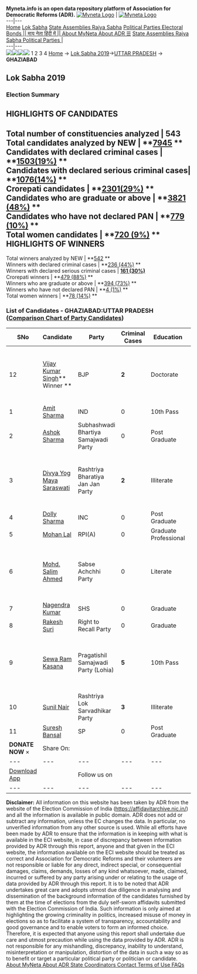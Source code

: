 **Myneta.info is an open data repository platform of Association for Democratic Reforms (ADR).**
[![Myneta Logo](https://www.myneta.info/lib/img/myneta-logo.png)](https://www.myneta.info/) | [![Myneta Logo](https://www.myneta.info/lib/img/adr-logo.png)](https://adrindia.org)  
---|---  
[Home](https://www.myneta.info/) [Lok Sabha](https://www.myneta.info/#ls "Lok Sabha") [ State Assemblies ](https://www.myneta.info/#sa "State Assemblies") [Rajya Sabha](https://www.myneta.info/#rs "Rajya Sabha") [Political Parties ](https://www.myneta.info/party "Political Parties") [ Electoral Bonds ](https://www.myneta.info/electoral_bonds "Electoral Bonds") [ || माय नेता हिंदी में || ](https://translate.google.co.in/translate?prev=hp&hl=en&js=y&u=www.myneta.info&sl=en&tl=hi&history_state0=) [ About MyNeta ](https://adrindia.org/content/about-myneta) [ About ADR ](https://adrindia.org/about-adr/who-we-are) [☰](javascript:void\(0\))
[ State Assemblies ](https://www.myneta.info/#sa "State Assemblies") [ Rajya Sabha ](https://www.myneta.info/#rs "Rajya Sabha") [ Political Parties ](https://www.myneta.info/party "Political Parties")
|   
---|---  
![](https://www.myneta.info/lib/img/banner/banner-1.png)![](https://www.myneta.info/lib/img/banner/banner-2.png)![](https://www.myneta.info/lib/img/banner/banner-3.png)![](https://www.myneta.info/lib/img/banner/banner-4.png)
1  2  3  4 
[Home](https://www.myneta.info/) → [Lok Sabha 2019](https://www.myneta.info/LokSabha2019/)→[UTTAR PRADESH](https://www.myneta.info/LokSabha2019/index.php?action=show_constituencies&state_id=57) → **GHAZIABAD**
### 
## Lok Sabha 2019
###  Election Summary 
HIGHLIGHTS OF CANDIDATES  
---  
Total number of constituencies analyzed |  543   
Total candidates analyzed by NEW | **[7945](https://www.myneta.info/LokSabha2019/index.php?action=summary&subAction=candidates_analyzed&sort=candidate#summary) **  
Candidates with declared criminal cases | **[1503(19%)](https://www.myneta.info/LokSabha2019/index.php?action=summary&subAction=crime&sort=candidate#summary) **  
Candidates with declared serious criminal cases| **[1076(14%)](https://www.myneta.info/LokSabha2019/index.php?action=summary&subAction=serious_crime&sort=candidate#summary) **  
Crorepati candidates | **[2301(29%)](https://www.myneta.info/LokSabha2019/index.php?action=summary&subAction=crorepati&sort=candidate#summary) **  
Candidates who are graduate or above | **[3821 (48%)](https://www.myneta.info/LokSabha2019/index.php?action=summary&subAction=education&sort=candidate#summary) **  
Candidates who have not declared PAN | **[779 (10%)](https://www.myneta.info/LokSabha2019/index.php?action=summary&subAction=without_pan&sort=candidate#summary) **  
Total women candidates | **[720 (9%)](https://www.myneta.info/LokSabha2019/index.php?action=summary&subAction=women_candidate&sort=candidate#summary) **  
HIGHLIGHTS OF WINNERS  
---  
Total winners analyzed by NEW | **[542](https://www.myneta.info/LokSabha2019/index.php?action=summary&subAction=winner_analyzed&sort=candidate#summary) **  
Winners with declared criminal cases | **[236 (44%)](https://www.myneta.info/LokSabha2019/index.php?action=summary&subAction=winner_crime&sort=candidate#summary) **  
Winners with declared serious criminal cases | **[161 (30%)](https://www.myneta.info/LokSabha2019/index.php?action=summary&subAction=winner_serious_crime&sort=candidate#summary)**  
Crorepati winners | **[479 (88%)](https://www.myneta.info/LokSabha2019/index.php?action=summary&subAction=winner_crorepati&sort=candidate#summary) **  
Winners who are graduate or above | **[394 (73%)](https://www.myneta.info/LokSabha2019/index.php?action=summary&subAction=winner_education&sort=candidate#summary) **  
Winners who have not declared PAN | **[4 (1%)](https://www.myneta.info/LokSabha2019/index.php?action=summary&subAction=winner_without_pan&sort=candidate#summary) **  
Total women winners | **[78 (14%)](https://www.myneta.info/LokSabha2019/index.php?action=summary&subAction=winner_women&sort=candidate#summary) **  
### List of Candidates - GHAZIABAD:UTTAR PRADESH ([Comparison Chart of Party Candidates](https://www.myneta.info/LokSabha2019/comparisonchart.php?constituency_id=874))
SNo | Candidate| Party| Criminal Cases| Education| Age| Total Assets| Liabilities  
---|---|---|---|---|---|---|---  
12  | [Vijay Kumar Singh](https://www.myneta.info/LokSabha2019/candidate.php?candidate_id=6158)** Winner ** | BJP | **2** | Doctorate| 67 | ![](https://myneta.info/image_v2.php?myneta_folder=LokSabha2019&candidate_id=6158&col=ta) | ![](https://myneta.info/image_v2.php?myneta_folder=LokSabha2019&candidate_id=6158&col=lia)  
1  | [Amit Sharma](https://www.myneta.info/LokSabha2019/candidate.php?candidate_id=6161) | IND | 0 | 10th Pass| 37 | Rs 47,75,000 ~ 47 Lacs+ | Rs 3,41,233 ~ 3 Lacs+  
2  | [Ashok Sharma](https://www.myneta.info/LokSabha2019/candidate.php?candidate_id=4947) | Subhashwadi Bhartiya Samajwadi Party | 0 | Post Graduate| 62 | Rs 1,17,21,492 ~ 1 Crore+ | Rs 0 ~   
3  | [Divya Yog Maya Saraswati](https://www.myneta.info/LokSabha2019/candidate.php?candidate_id=6159) | Rashtriya Bharatiya Jan Jan Party | **2** | Illiterate| 51 | ![](https://myneta.info/image_v2.php?myneta_folder=LokSabha2019&candidate_id=6159&col=ta) | ![](https://myneta.info/image_v2.php?myneta_folder=LokSabha2019&candidate_id=6159&col=lia)  
4  | [Dolly Sharma](https://www.myneta.info/LokSabha2019/candidate.php?candidate_id=6154) | INC | 0 | Post Graduate| 34 | Rs 2,10,01,366 ~ 2 Crore+ | Rs 0 ~   
5  | [Mohan Lal](https://www.myneta.info/LokSabha2019/candidate.php?candidate_id=6160) | RPI(A) | 0 | Graduate Professional| 60 | Rs 1,90,23,713 ~ 1 Crore+ | Rs 0 ~   
6  | [Mohd. Salim Ahmed](https://www.myneta.info/LokSabha2019/candidate.php?candidate_id=6155) | Sabse Achchhi Party | 0 | Literate| 50 | ![](https://myneta.info/image_v2.php?myneta_folder=LokSabha2019&candidate_id=6155&col=ta) | ![](https://myneta.info/image_v2.php?myneta_folder=LokSabha2019&candidate_id=6155&col=lia)  
7  | [Nagendra Kumar](https://www.myneta.info/LokSabha2019/candidate.php?candidate_id=6162) | SHS | 0 | Graduate| 50 | Rs 43,92,354 ~ 43 Lacs+ | Rs 7,85,000 ~ 7 Lacs+  
8  | [Rakesh Suri](https://www.myneta.info/LokSabha2019/candidate.php?candidate_id=4945) | Right to Recall Party | 0 | Graduate| 42 | Rs 1,57,942 ~ 1 Lacs+ | Rs 0 ~   
9  | [Sewa Ram Kasana](https://www.myneta.info/LokSabha2019/candidate.php?candidate_id=6156) | Pragatishil Samajwadi Party (Lohia) | **5** | 10th Pass| 56 | ![](https://myneta.info/image_v2.php?myneta_folder=LokSabha2019&candidate_id=6156&col=ta) | ![](https://myneta.info/image_v2.php?myneta_folder=LokSabha2019&candidate_id=6156&col=lia)  
10  | [Sunil Nair](https://www.myneta.info/LokSabha2019/candidate.php?candidate_id=6163) | Rashtriya Lok Sarvadhikar Party | **3** | Illiterate| 38 | Rs 1,50,000 ~ 1 Lacs+ | Rs 0 ~   
11  | [Suresh Bansal](https://www.myneta.info/LokSabha2019/candidate.php?candidate_id=6157) | SP | 0 | Post Graduate| 76 | Rs 13,85,22,059 ~ 13 Crore+ | Rs 1,73,00,000 ~ 1 Crore+  
|  **DONATE NOW** × |  Share On:  | [](https://api.whatsapp.com/send?text=https%3A%2F%2Fmyneta.info%2Fpunjab2022%2Findex.php%3Faction%3Dshow_constituencies%26state_id%3D19) | [](https://www.facebook.com/sharer/sharer.php?u=https%3A%2F%2Fmyneta.info%2Fpunjab2022%2Findex.php%3Faction%3Dshow_constituencies%26state_id%3D19) | [](https://twitter.com/share?url=https%3A%2F%2Fmyneta.info%2Fpunjab2022%2Findex.php%3Faction%3Dshow_constituencies%26state_id%3D19)  
---|---|---|---|---  
| [ Download App ](https://play.google.com/store/apps/details?id=com.webrosoft.myneta1&pcampaignid=pcampaignidMKT-Other-global-all-co-prtnr-py-PartBadge-Mar2515-1) | [](https://play.google.com/store/apps/details?id=com.webrosoft.myneta1&pcampaignid=pcampaignidMKT-Other-global-all-co-prtnr-py-PartBadge-Mar2515-1) |  Follow us on  | [](https://www.facebook.com/adrindia.org/) | [](https://twitter.com/adrspeaks) | [](https://groups.google.com/g/national-election-watch?hl=en&pli=1) | [](https://www.instagram.com/adrspeaks/) | [](https://www.youtube.com/user/adrspeaks) | [](https://sharechat.com/profile/adrspeaks)  
---|---|---|---|---|---|---|---|---  
**Disclaimer:** All information on this website has been taken by ADR from the website of the Election Commission of India (https://affidavitarchive.nic.in/) and all the information is available in public domain. ADR does not add or subtract any information, unless the EC changes the data. In particular, no unverified information from any other source is used. While all efforts have been made by ADR to ensure that the information is in keeping with what is available in the ECI website, in case of discrepancy between information provided by ADR through this report, anyone and that given in the ECI website, the information available on the ECI website should be treated as correct and Association for Democratic Reforms and their volunteers are not responsible or liable for any direct, indirect special, or consequential damages, claims, demands, losses of any kind whatsoever, made, claimed, incurred or suffered by any party arising under or relating to the usage of data provided by ADR through this report. It is to be noted that ADR undertakes great care and adopts utmost due diligence in analysing and dissemination of the background information of the candidates furnished by them at the time of elections from the duly self-sworn affidavits submitted with the Election Commission of India. Such information is only aimed at highlighting the growing criminality in politics, increased misuse of money in elections so as to facilitate a system of transparency, accountability and good governance and to enable voters to form an informed choice. Therefore, it is expected that anyone using this report shall undertake due care and utmost precaution while using the data provided by ADR. ADR is not responsible for any mishandling, discrepancy, inability to understand, misinterpretation or manipulation, distortion of the data in such a way so as to benefit or target a particular political party or politician or candidate. 
[ About MyNeta ](https://adrindia.org/content/about-myneta) [ About ADR ](https://adrindia.org/about-adr/who-we-are) [ State Coordinators ](https://adrindia.org/about-adr/state-coordinators) [ Contact ](https://adrindia.org/contact-us) [ Terms of Use ](https://adrindia.org/content/adr-terms-use) [ FAQs ](https://adrindia.org/content/faqs)
